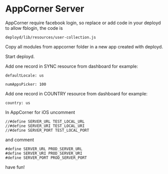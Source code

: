 AppCorner Server
============

AppCorner require facebook login, so replace or add code in your deployd to allow fblogin, the code is

`deployd/lib/resources/user-collection.js`

Copy all modules from appcorner folder in a new app created with deployd.

Start deployd.

Add one record in SYNC resource from dashboard for example:

`defaultLocale: us`

`numAppsPicker: 100`


Add one record in COUNTRY resource from dashboard for example:

`country: us`


In AppCorner for iOS uncomment
```objc
//#define SERVER_URL TEST_LOCAL_URL
//#define SERVER_URI TEST_LOCAL_URI
//#define SERVER_PORT TEST_LOCAL_PORT
```

and comment
```objc
#define SERVER_URL PROD_SERVER_URL
#define SERVER_URI PROD_SERVER_URI
#define SERVER_PORT PROD_SERVER_PORT
```

have fun!
